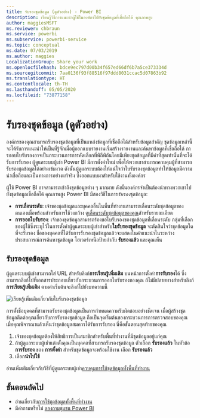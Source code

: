 ```yaml
---
title: รับรองชุดข้อมูล (ดูตัวอย่าง) - Power BI
description: เรียนรู้วิธีการแนะนำผู้ใช้ในองค์กรไปยังชุดข้อมูลที่เชื่อถือได้ คุณภาพสูง
author: maggiesMSFT
ms.reviewer: chbraun
ms.service: powerbi
ms.subservice: powerbi-service
ms.topic: conceptual
ms.date: 07/03/2019
ms.author: maggies
LocalizationGroup: Share your work
ms.openlocfilehash: bdce9ec797d00b34f657ed66df6b7a5ce373334d
ms.sourcegitcommit: 7aa0136f93f88516f97ddd8031ccac5d07863b92
ms.translationtype: HT
ms.contentlocale: th-TH
ms.lasthandoff: 05/05/2020
ms.locfileid: "73877158"
---
```

# <a name="certify-datasets-preview"></a>รับรองชุดข้อมูล (ดูตัวอย่าง)

องค์กรของคุณสามารถรับรองชุดข้อมูลที่เป็นแหล่งข้อมูลที่เชื่อถือได้สำหรับข้อมูลสำคัญ ชุดข้อมูลเหล่านี้จะได้รับการแนะนำให้เป็นที่รู้จักเมื่อผู้ออกแบบรายงานเริ่มสร้างรายงานและค้นหาข้อมูลที่เชื่อถือได้ การออบใบรับรองอาจเป็นกระบวนการการคัดเลือกที่พิถีพิถันโดยมีเพียงชุดข้อมูลที่มีค่าที่สุดเท่านั้นที่จะได้รับการรับรอง ผู้ดูแลระบบผู้เช่า Power BI มีการตั้งค่าใหม่ เพื่อให้พวกเขาสามารถควบคุมผู้ที่สามารถรับรองชุดข้อมูลได้อย่างเข้มงวด ดังนั้นผู้ดูแลระบบต้องให้แน่ใจว่าใบรับรองชุดข้อมูลทำให้ข้อมูลมีความน่าเชื่อถือและเป็นทางการอย่างแท้จริง ซึ่งออกแบบมาสำหรับใช้งานทั้งองค์กร

ผู้ใช้ Power BI อาจสามารถเข้าถึงชุดข้อมูลต่าง ๆ มากมาย ดังนั้นองค์กรจำเป็นต้องนำทางพวกเขาไปยังชุดข้อมูลเชื่อถือได้ คุณภาพสูง Power BI มีสองวิธีในการ*รับรอง*ชุดข้อมูล:

- **การเลื่อนระดับ**: เจ้าของชุดข้อมูลและบุคคลอื่นในพื้นที่ทำงานสามารถเลื่อนระดับชุดข้อมูลของตนเองเมื่อพร้อมสำหรับการใช้วงกว้าง ดู[เลื่อนระดับชุดข้อมูลของคุณ](service-datasets-promote.md)สำหรับรายละเอียด 
- **การออกใบรับรอง**: เจ้าของชุดข้อมูลสามารถร้องขอใบรับรองของชุดข้อมูลที่เลื่อนระดับ กลุ่มที่เลือกของผู้ใช้ซึ่งระบุไว้ในการตั้งค่าผู้ดูแลระบบผู้เช่าสำหรับ**ใบรับรองชุดข้อมูล** จะตัดสินใจว่าชุดข้อมูลใดที่จะรับรอง ชื่อของบุคคลที่ได้รับการรับรองชุดข้อมูลแล้วจะแสดงในคำแนะนำในระหว่างประสบการณ์การค้นหาชุดข้อมูล โฮเวอร์เหนือป้ายกำกับ **รับรองแล้ว** และคุณเห็น

## <a name="certify-a-dataset"></a>รับรองชุดข้อมูล

ผู้ดูแลระบบผู้เช่าสามารถใส่ URL สำหรับลิงก์**การเรียนรู้เพิ่มเติม** บนหน้าการตั้งค่า**การรับรอง**ได้  ซึ่งสามารถลิงก์ไปที่เอกสารประกอบเกี่ยวกับกระบวนการออกใบรับรองของคุณ ถ้ไม่มีปลายทางสำหรับลิงก์**การเรียนรู้เพิ่มเติม** ตามค่าเริ่มต้นจะลิงก์ไปยังบทความนี้

![เรียนรู้เพิ่มเติมเกี่ยวกับใบรับรองชุดข้อมูล](media/service-datasets-certify-promote/power-bi-dataset-learn-more-certification.png)

การตั้งชื่อบุคคลที่สามารถรับรองชุดข้อมูลเป็นการกำหนดความรับผิดชอบอย่างชัดเจน เมื่อผู้สร้างชุดข้อมูลติดต่อคุณเกี่ยวกับการรับรองชุดข้อมูล ถือเป็นจุดเริ่มต้นของกระบวนการการตรวจสอบของคุณ เมื่อคุณพิจารณาแล้วเห็นว่าชุดข้อมูลสมควรได้รับการรับรอง นี่คือขั้นตอนสุดท้ายของคุณ

1. เจ้าของชุดข้อมูลต้องให้สิทธิการเป็นสมาชิกสำหรับพื้นที่ทำงานที่มีชุดข้อมูลอยู่แก่คุณ
1. ถ้าผู้ดูแลระบบผู้เช่าแต่งตั้งคุณเป็นบุคคลที่สามารถรับรองชุดข้อมูล ตัวเลือก **รับรองแล้ว** ในหัวข้อ **การรับรอง** ของ **การตั้งค่า** สำหรับชุดข้อมูลจะพร้อมใช้งาน เลือก **รับรองแล้ว**
1. เลือก**นำไปใช้**

อ่านเพิ่มเติมเกี่ยวกับวิธีที่ผู้ดูแลระบบผู้เช่า[ควบคุมการใช้ชุดข้อมูลทั้งพื้นที่ทำงาน](service-datasets-admin-across-workspaces.md)

## <a name="next-steps"></a>ขั้นตอนถัดไป

* อ่านเกี่ยวกับ[การใช้ชุดข้อมูลทั้งพื้นที่ทำงาน](service-datasets-across-workspaces.md)
* มีคำถามหรือไม่ [ลองถามชุมชน Power BI](https://community.powerbi.com/)
